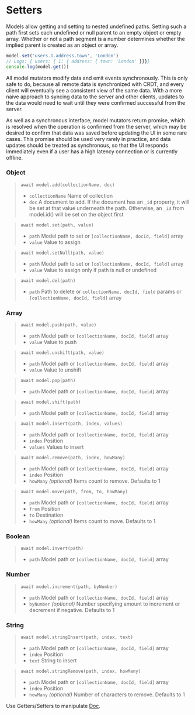 # Setters

Models allow getting and setting to nested undefined paths. Setting such a path first sets each undefined or null parent to an empty object or empty array. Whether or not a path segment is a number determines whether the implied parent is created as an object or array.

```js
model.set('users.1.address.town', 'London')
// Logs: { users: { 1: { address: { town: 'London' }}}}
console.log(model.get())
```

All model mutators modify data and emit events synchronously. This is only safe to do, because all remote data is synchronized with CRDT, and every client will eventually see a consistent view of the same data. With a more naive approach to syncing data to the server and other clients, updates to the data would need to wait until they were confirmed successful from the server.

As well as a synchronous interface, model mutators return promise, which is resolved when the operation is confirmed from the server, which may be desired to confirm that data was saved before updating the UI in some rare cases. This promise should be used very rarely in practice, and data updates should be treated as synchronous, so that the UI responds
immediately even if a user has a high latency connection or is currently offline.

### Object

> `await model.add(collectionName, doc)`
> * `collectionName` Name of collection
> * `doc` A document to add. If the document has an `_id` property, it will be set at that value underneath the path. Otherwise, an `_id` from model.id() will be set on the object first

> `await model.set(path, value)`
> * `path` Model path to set or `[collectionName, docId, field]` array
> * `value` Value to assign

> `await model.setNull(path, value)`
> * `path` Model path to set or `[collectionName, docId, field]` array
> * `value` Value to assign only if path is null or undefined

> `await model.del(path)`
> * `path` Path to delete or `collectionName, docId, field` params or `[collectionName, docId, field]` array

### Array

> `await model.push(path, value)`
> * `path` Model path or `[collectionName, docId, field]` array
> * `value` Value to push

> `await model.unshift(path, value)`
> * `path` Model path or `[collectionName, docId, field]` array
> * `value` Value to unshift

> `await model.pop(path)`
> * `path` Model path or `[collectionName, docId, field]` array

> `await model.shift(path)`
> * `path` Model path or `[collectionName, docId, field]` array

> `await model.insert(path, index, values)`
> * `path` Model path or `[collectionName, docId, field]` array
> * `index` Position
> * `values` Values to insert

> `await model.remove(path, index, howMany)`
> * `path` Model path or `[collectionName, docId, field]` array
> * `index` Position
> * `howMany` *(optional)* Items count to remove. Defaults to 1

> `await model.move(path, from, to, howMany)`
> * `path` Model path or `[collectionName, docId, field]` array
> * `from` Position
> * `to` Destination
> * `howMany` *(optional)* Items count to move. Defaults to 1

### Boolean

> `await model.invert(path)`
> * `path` Model path or `[collectionName, docId, field]` array

### Number

> `await model.increment(path, byNumber)`
> * `path` Model path or `[collectionName, docId, field]` array
> * `byNumber` *(optional)* Number specifying amount to increment or decrement if negative. Defaults to 1

### String

> `await model.stringInsert(path, index, text)`
> * `path` Model path or `[collectionName, docId, field]` array
> * `index` Position
> * `text` String to insert

> `await model.stringRemove(path, index, howMany)`
> * `path` Model path or `[collectionName, docId, field]` array
> * `index` Position
> * `howMany` *(optional)* Number of characters to remove. Defaults to 1

Use Getters/Setters to manipulate [Doc](/docs/doc).
